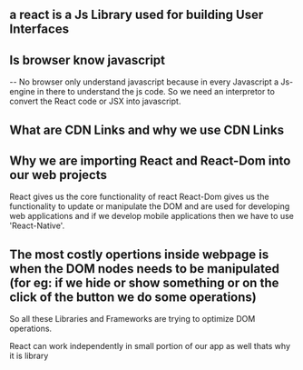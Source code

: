 ## a react is a Js Library used for building User Interfaces

## Is browser know javascript

-- No browser only understand javascript because in every Javascript a Js-engine in there to understand the js code.
So we need an interpretor to convert the React code or JSX into javascript.

## What are CDN Links and why we use CDN Links

## Why we are importing React and React-Dom into our web projects

React gives us the core functionality of react
React-Dom gives us the functionality to update or manipulate the DOM and are used for developing web applications
and if we develop mobile applications then we have to use 'React-Native'.

## The most costly opertions inside webpage is when the DOM nodes needs to be manipulated (for eg: if we hide or show something or on the click of the button we do some operations)

So all these Libraries and Frameworks are trying to optimize DOM operations.

React can work independently in small portion of our app as well thats why it is library
